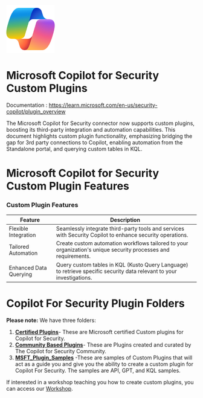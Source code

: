![Copilot for Security Overview](https://github.com/Azure/Copilot-For-Security/blob/main/Images/ic_fluent_copilot_64_64%402x.png)
# Microsoft Copilot for Security Custom Plugins
Documentation : https://learn.microsoft.com/en-us/security-copilot/plugin_overview

The Microsoft Copilot for Security connector now supports custom plugins, boosting its third-party integration and automation capabilities. This document highlights custom plugin functionality, emphasizing bridging the gap for 3rd party connections to Copilot, enabling automation from the Standalone portal, and querying custom tables in KQL.

# Microsoft Copilot for Security Custom Plugin Features

### Custom Plugin Features

| Feature               | Description                                                                                   |
|-----------------------|-----------------------------------------------------------------------------------------------|
| Flexible Integration  | Seamlessly integrate third-party tools and services with Security Copilot to enhance security operations. |
| Tailored Automation   | Create custom automation workflows tailored to your organization's unique security processes and requirements. |
| Enhanced Data Querying| Query custom tables in KQL (Kusto Query Language) to retrieve specific security data relevant to your investigations. |

# Copilot For Security Plugin Folders

**Please note:** We have three folders:

1. [**Certified Plugins**](https://github.com/Azure/Copilot-For-Security/tree/main/Custom%20Plugins/Certified%20Plugins)- These are Microsoft certified Custom plugins for Copilot for Security.
2. [**Community Based Plugins**](https://github.com/Azure/Copilot-For-Security/tree/main/Custom%20Plugins/Community%20Based%20Plugins)- These are Plugins created and curated by The Copilot for Security Community.
3. [**MSFT_Plugin_Samples**](https://github.com/Azure/Copilot-For-Security/tree/main/Custom%20Plugins/MSFT_Plugin_Samples) -These are samples of Custom Plugins that will act as a guide you and give you the ability to create a custom plugin for Copilot For Security. The samples are API, GPT, and KQL samples.

If interested in a workshop teaching you how to create custom plugins, you can access our [Workshop](https://github.com/Azure/Copilot-For-Security/tree/main/Workshop/Custom_Plugin).






